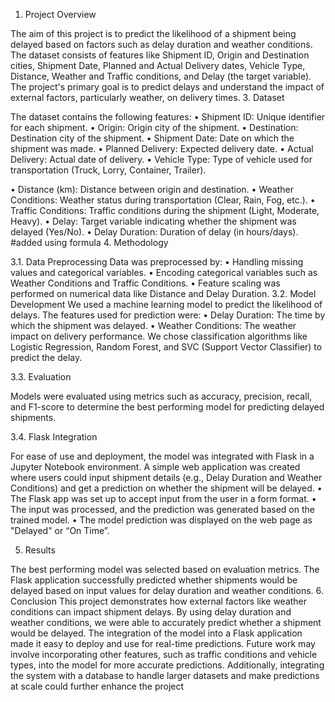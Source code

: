 1. Project Overview
   
The aim of this project is to predict the likelihood of a shipment being delayed based on factors such as delay 
duration and weather conditions. The dataset consists of features like Shipment ID, Origin and Destination cities, 
Shipment Date, Planned and Actual Delivery dates, Vehicle Type, Distance, Weather and Traffic conditions, and 
Delay (the target variable).
The project's primary goal is to predict delays and understand the impact of external factors, particularly weather, 
on delivery times.
3. Dataset

The dataset contains the following features:
• Shipment ID: Unique identifier for each shipment.
• Origin: Origin city of the shipment.
• Destination: Destination city of the shipment.
• Shipment Date: Date on which the shipment was made.
• Planned Delivery: Expected delivery date.
• Actual Delivery: Actual date of delivery.
• Vehicle Type: Type of vehicle used for transportation (Truck, Lorry, Container, Trailer).

• Distance (km): Distance between origin and destination.
• Weather Conditions: Weather status during transportation (Clear, Rain, Fog, etc.).
• Traffic Conditions: Traffic conditions during the shipment (Light, Moderate, Heavy).
• Delay: Target variable indicating whether the shipment was delayed (Yes/No).
• Delay Duration: Duration of delay (in hours/days). #added using formula
4. Methodology

3.1. Data Preprocessing
Data was preprocessed by:
• Handling missing values and categorical variables.
• Encoding categorical variables such as Weather Conditions and Traffic Conditions.
• Feature scaling was performed on numerical data like Distance and Delay Duration.
3.2. Model Development
We used a machine learning model to predict the likelihood of delays. The features used for prediction were:
• Delay Duration: The time by which the shipment was delayed.
• Weather Conditions: The weather impact on delivery performance.
We chose classification algorithms like Logistic Regression, Random Forest, and SVC (Support Vector Classifier) to 
predict the delay.

3.3. Evaluation


Models were evaluated using metrics such as accuracy, precision, recall, and F1-score to determine the best 
performing model for predicting delayed shipments.

3.4. Flask Integration

For ease of use and deployment, the model was integrated with Flask in a Jupyter Notebook environment. A 
simple web application was created where users could input shipment details (e.g., Delay Duration and Weather 
Conditions) and get a prediction on whether the shipment will be delayed.
• The Flask app was set up to accept input from the user in a form format.
• The input was processed, and the prediction was generated based on the trained model.
• The model prediction was displayed on the web page as "Delayed" or “On Time”.

5. Results

The best performing model was selected based on evaluation metrics. The Flask application successfully predicted 
whether shipments would be delayed based on input values for delay duration and weather conditions.
6. Conclusion
This project demonstrates how external factors like weather conditions can impact shipment delays. By using 
delay duration and weather conditions, we were able to accurately predict whether a shipment would be delayed. 
The integration of the model into a Flask application made it easy to deploy and use for real-time predictions.
Future work may involve incorporating other features, such as traffic conditions and vehicle types, into the model 
for more accurate predictions. Additionally, integrating the system with a database to handle larger datasets and 
make predictions at scale could further enhance the project
